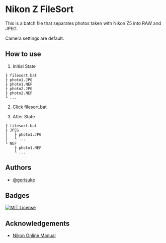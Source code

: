 
# Nikon Z FileSort

This is a batch file that separates photos taken with Nikon Z5 into RAW and JPEG.

Camera settings are default.


## How to use

1. Initial State
```
├ filesort.bat
├ photo1.JPG
├ photo1.NEF
├ photo2.JPG
├ photo2.NEF
└ ...
```

2. Click filesort.bat

3. After State
```
├ filesort.bat
├ JPEG
│   ├ photo1.JPG
│   └ ...
└ NEF
    ├ photo1.NEF
    └ ...
```
## Authors

- [@gorisuke](https://github.com/gorisuke)


## Badges

[![MIT License](https://img.shields.io/badge/License-MIT-green.svg)](https://choosealicense.com/licenses/mit/)


## Acknowledgements

 - [Nikon Online Manual](https://onlinemanual.nikonimglib.com/z7_z6/ja/09_menu_guide_03_02.html)

